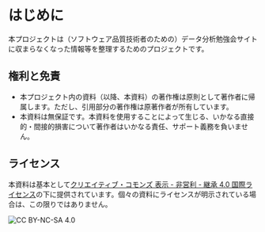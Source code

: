 # はじめに
本プロジェクトは（ソフトウェア品質技術者のための）データ分析勉強会サイトに収まらなくなった情報等を整理するためのプロジェクトです。
  
## 権利と免責
* 本プロジェクト内の資料（以降、本資料）の著作権は原則として著作者に帰属します。ただし、引用部分の著作権は原著作者が所有しています。
* 本資料は無保証です。本資料を使用することによって生じる、いかなる直接的・間接的損害について著作者はいかなる責任、サポート義務を負いません。

## ライセンス
本資料は基本として[クリエイティブ・コモンズ 表示 - 非営利 - 継承 4.0 国際ライセンス](http://creativecommons.org/licenses/by-nc-sa/4.0/deed.ja)の下に提供されています。個々の資料にライセンスが明示されている場合は、この限りではありません。

![CC BY-NC-SA 4.0](https://i.creativecommons.org/l/by-nc-sa/4.0/88x31.png) 

